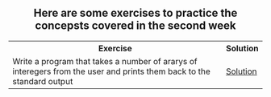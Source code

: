 <h2 align="center"> Here are some exercises to practice the concepsts covered in the second week </h2>

<table>
<tr>
<th>Exercise</th>
<th>Solution</th>
</tr>

<tr>
<td>Write a program that takes a number of ararys of interegers from the user and prints them back to the standard output</td>
<td><a href="./../week2/arr.cpp">Solution</a></td>
</table>